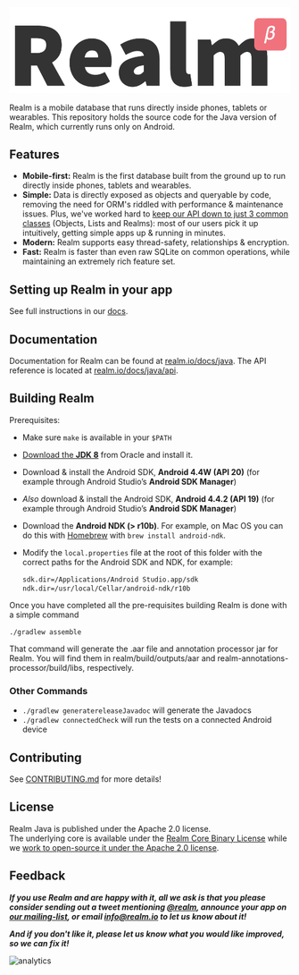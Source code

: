 ![Realm](logo.png)

Realm is a mobile database that runs directly inside phones, tablets or wearables.
This repository holds the source code for the Java version of Realm, which currently runs only on Android.

## Features

* **Mobile-first:** Realm is the first database built from the ground up to run directly inside phones, tablets and wearables.
* **Simple:** Data is directly exposed as objects and queryable by code, removing the need for ORM's riddled with performance & maintenance issues. Plus, we've worked hard to [keep our API down to just 3 common classes](http://realm.io/docs/java/) (Objects, Lists and Realms): most of our users pick it up intuitively, getting simple apps up & running in minutes.
* **Modern:** Realm supports easy thread-safety, relationships & encryption.
* **Fast:** Realm is faster than even raw SQLite on common operations, while maintaining an extremely rich feature set.

## Setting up Realm in your app

See full instructions in our [docs](http://realm.io/docs/java).

## Documentation

Documentation for Realm can be found at [realm.io/docs/java](http://realm.io/docs/java). The API reference is located at [realm.io/docs/java/api](http://realm.io/docs/java/api).

## Building Realm

Prerequisites:

* Make sure `make` is available in your `$PATH`
* [Download the **JDK 8**](http://www.oracle.com/technetwork/java/javase/downloads/jdk8-downloads-2133151.html) from Oracle and install it. 
* Download & install the Android SDK, **Android 4.4W (API 20)** (for example through Android Studio’s **Android SDK Manager**)
* _Also_ download & install the Android SDK, **Android 4.4.2 (API 19)** (for example through Android Studio’s **Android SDK Manager**)
* Download the **Android NDK (> r10b)**. For example, on Mac OS you can do this with [Homebrew](http://brew.sh) with `brew install android-ndk`.
* Modify the `local.properties` file at the root of this folder with the correct paths for the Android SDK and NDK, for example:

    ```
    sdk.dir=/Applications/Android Studio.app/sdk
    ndk.dir=/usr/local/Cellar/android-ndk/r10b
    ```

Once you have completed all the pre-requisites building Realm is done with a simple command

    ./gradlew assemble
    
    
That command will generate the .aar file and annotation processor jar for Realm. You will find them in realm/build/outputs/aar and realm-annotations-processor/build/libs, respectively.

### Other Commands

 * `./gradlew generatereleaseJavadoc` will generate the Javadocs
 * `./gradlew connectedCheck` will run the tests on a connected Android device

## Contributing

See [CONTRIBUTING.md](CONTRIBUTING.md) for more details!

## License

Realm Java is published under the Apache 2.0 license.  
The underlying core is available under the [Realm Core Binary License](LICENSE#L210-L243) while we [work to open-source it under the Apache 2.0 license](http://realm.io/docs/cocoa/latest/#faq).

## Feedback

**_If you use Realm and are happy with it, all we ask is that you please consider sending out a tweet mentioning [@realm](http://twitter.com/realm), announce your app on [our mailing-list](https://groups.google.com/forum/#!forum/realm-java), or email [info@realm.io](mailto:info@realm.io) to let us know about it!_**

**_And if you don't like it, please let us know what you would like improved, so we can fix it!_**

![analytics](https://ga-beacon.appspot.com/UA-50247013-2/realm-java/README?pixel)
